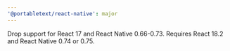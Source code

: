 ```yaml
---
'@portabletext/react-native': major
---
```


Drop support for React 17 and React Native 0.66-0.73. Requires React 18.2 and React Native 0.74 or 0.75.
